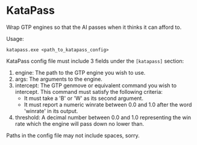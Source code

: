 # KataPass
Wrap GTP engines so that the AI passes when it thinks it can afford to.

Usage:
```
katapass.exe <path_to_katapass_config>
```

KataPass config file must include 3 fields under the ```[katapass]``` section:
1. engine: The path to the GTP engine you wish to use.
2. args: The arguments to the engine.
3. intercept: The GTP genmove or equivalent command you wish to intercept.  This command must satisfy the following criteria:
    * It must take a 'B' or 'W' as its second argument.
    * It must report a numeric winrate between 0.0 and 1.0 after the word 'winrate' in its output.
4. threshold: A decimal number between 0.0 and 1.0 representing the win rate which the engine will pass down no lower than.
    
Paths in the config file may not include spaces, sorry.
